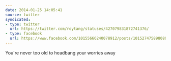 ```yaml
---
date: 2014-01-25 14:05:41
source: twitter
syndicated:
- type: twitter
  url: https://twitter.com/roytang/statuses/427079831872741376/
- type: facebook
  url: https://www.facebook.com/10155666240078912/posts/10152747589808912
---
```


You're never too old to headbang your worries away